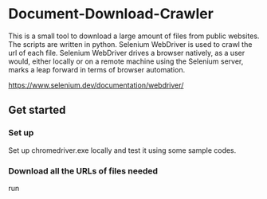 # Document-Download-Crawler
This is a small tool to download a large amount of files from public websites.
The scripts are written in python.
Selenium WebDriver is used to crawl the url of each file.
Selenium WebDriver drives a browser natively, as a user would, either locally or on a remote machine using the Selenium server, marks a leap forward in terms of browser automation.

https://www.selenium.dev/documentation/webdriver/
## Get started
### Set up
Set up chromedriver.exe locally and test it using some sample codes.
### Download all the URLs of files needed
run 
